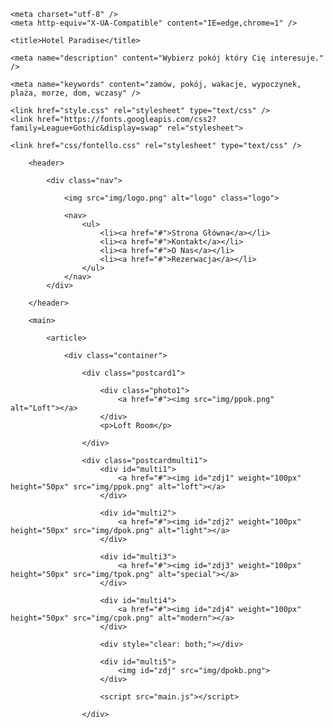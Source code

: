 <!DOCTYPE HTML>
<html lang="pl">
<head>

	<meta charset="utf-8" />
	<meta http-equiv="X-UA-Compatible" content="IE=edge,chrome=1" />
	
	<title>Hotel Paradise</title>
	
	<meta name="description" content="Wybierz pokój który Cię interesuje." />
	
	<meta name="keywords" content="zamów, pokój, wakacje, wypoczynek, plaża, morze, dom, wczasy" />
	
	<link href="style.css" rel="stylesheet" type="text/css" />	
	<link href="https://fonts.googleapis.com/css2?family=League+Gothic&display=swap" rel="stylesheet">
	
	<link href="css/fontello.css" rel="stylesheet" type="text/css" />
	
</head>

<body>
	
		<header>
			
			<div class="nav">
			
				<img src="img/logo.png" alt="logo" class="logo">
				
				<nav>
					<ul>	
						<li><a href="#">Strona Główna</a></li>
						<li><a href="#">Kontakt</a></li>
						<li><a href="#">O Nas</a></li>
						<li><a href="#">Rezerwacja</a></li>
					</ul>
				</nav>
			</div>
		
		</header>
		
		<main>
				
			<article>
		
				<div class="container">
		
					<div class="postcard1">
				
						<div class="photo1"> 
							<a href="#"><img src="img/ppok.png" alt="Loft"></a>
						</div>
						<p>Loft Room</p>
					
					</div>
					
					<div class="postcardmulti1">
						<div id="multi1">
							<a href="#"><img id="zdj1" weight="100px" height="50px" src="img/ppok.png" alt="loft"></a>
						</div>
						
						<div id="multi2">
							<a href="#"><img id="zdj2" weight="100px" height="50px" src="img/dpok.png" alt="light"></a>
						</div>
						
						<div id="multi3">
							<a href="#"><img id="zdj3" weight="100px" height="50px" src="img/tpok.png" alt="special"></a>
						</div>
						
						<div id="multi4">
							<a href="#"><img id="zdj4" weight="100px" height="50px" src="img/cpok.png" alt="modern"></a>
						</div>
						
						<div style="clear: both;"></div>
						
						<div id="multi5">
							<img id="zdj" src="img/dpokb.png">
						</div>
							
						<script src="main.js"></script>
						
					</div>
